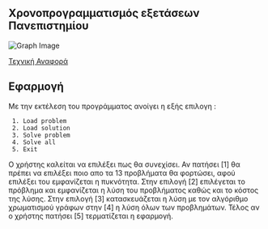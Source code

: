 ## Χρονοπρογραμματισμός εξετάσεων Πανεπιστημίου

![Graph Image](https://jeremykun.files.wordpress.com/2011/07/paris-graph-colored.png)

[Τεχνική Αναφορά](https://github.com/pint00084/84_ett/blob/main/%CE%A4%CE%B5%CF%87%CE%BD%CE%B9%CE%BA%CE%AE%20%CE%91%CE%BD%CE%B1%CF%86%CE%BF%CF%81%CE%AC/%CE%A4%CE%B5%CF%87%CE%BD%CE%B9%CE%BA%CE%AE%20%CE%91%CE%BD%CE%B1%CF%86%CE%BF%CF%81%CE%AC_%CE%9C%CF%80%CE%BF%CF%85%CF%81%CE%B1%CE%B6%CE%AC%CE%BD%CE%B7%CF%82%20%CE%93%CE%B9%CF%8E%CF%81%CE%B3%CE%BF%CF%82_84.pdf)

## Εφαρμογή

   Με την εκτέλεση του προγράμματος ανοίγει η εξής επιλογη :

     1. Load problem
     2. Load solution
     3. Solve problem
     4. Solve all
     5. Exit

Ο χρήστης καλείται να επιλέξει πως θα συνεχίσει. Αν πατήσει [1] θα πρέπει να επιλέξει ποιο απο τα 13 προβλήματα θα φορτώσει, αφού επιλέξει του εμφανίζεται η πυκνότητα. Στην επιλογή [2] επιλέγεται το πρόβλημα και εμφανίζεται η λύση του προβλήματος καθώς και το κόστος της λύσης. Στην επιλογή [3] κατασκευάζεται η λύση με τον αλγόριθμο χρωματισμού γράφων στην [4] η λύση όλων των προβλημάτων. Τέλος αν ο χρήστης πατήσει [5] τερματίζεται η εφαρμογή.
